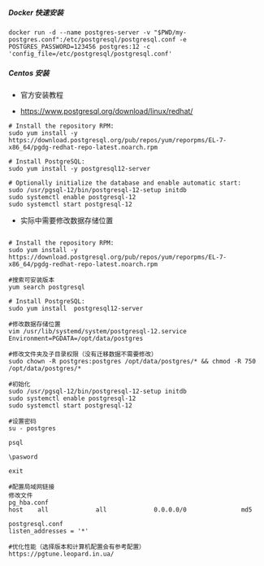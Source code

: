 
##### Docker 快速安装

`docker run -d --name postgres-server -v "$PWD/my-postgres.conf":/etc/postgresql/postgresql.conf -e POSTGRES_PASSWORD=123456 postgres:12 -c 'config_file=/etc/postgresql/postgresql.conf'`


##### Centos 安装

* 官方安装教程

- https://www.postgresql.org/download/linux/redhat/ 
```
# Install the repository RPM:
sudo yum install -y https://download.postgresql.org/pub/repos/yum/reporpms/EL-7-x86_64/pgdg-redhat-repo-latest.noarch.rpm

# Install PostgreSQL:
sudo yum install -y postgresql12-server

# Optionally initialize the database and enable automatic start:
sudo /usr/pgsql-12/bin/postgresql-12-setup initdb
sudo systemctl enable postgresql-12
sudo systemctl start postgresql-12

```

- 实际中需要修改数据存储位置

```

# Install the repository RPM:
sudo yum install -y https://download.postgresql.org/pub/repos/yum/reporpms/EL-7-x86_64/pgdg-redhat-repo-latest.noarch.rpm

#搜索可安装版本
yum search postgresql

# Install PostgreSQL:
sudo yum install  postgresql12-server

#修改数据存储位置
vim /usr/lib/systemd/system/postgresql-12.service
Environment=PGDATA=/opt/data/postgres

#修改文件夹及子目录权限（没有迁移数据不需要修改）
sudo chown -R postgres:postgres /opt/data/postgres/* && chmod -R 750 /opt/data/postgres/*

#初始化
sudo /usr/pgsql-12/bin/postgresql-12-setup initdb
sudo systemctl enable postgresql-12
sudo systemctl start postgresql-12

#设置密码
su - postgres

psql

\pasword

exit

#配置局域网链接
修改文件
pg_hba.conf
host    all             all             0.0.0.0/0               md5

postgresql.conf
listen_addresses = '*'

#优化性能（选择版本和计算机配置会有参考配置）
https://pgtune.leopard.in.ua/


```



